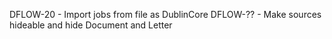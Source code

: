 DFLOW-20  - Import jobs from file as DublinCore
DFLOW-??  - Make sources hideable and hide Document and Letter
